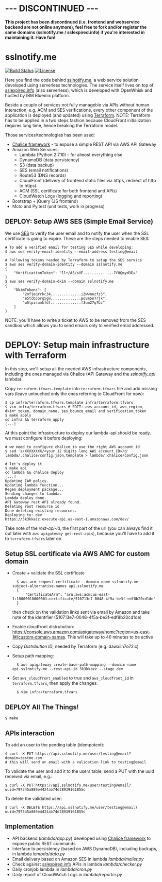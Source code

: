 # --- DISCONTINUED ---

**This project has been discontinued (i.e. frontend and webservice backend are not online anymore), feel free to fork and/or register the same domains (sslnotify.me / sslexpired.info) if you're interested in maintaining it. Have fun!**

# sslnotify.me

[![Build Status](https://travis-ci.org/shaftoe/sslnotifyme.svg?branch=master)](https://travis-ci.org/shaftoe/sslnotifyme)
[![License](https://img.shields.io/badge/license-Apache--2.0-blue.svg)](http://www.apache.org/licenses/LICENSE-2.0)

Here you find the code behind [sslnotify.me](https://sslnotify.me/), a web service solution developed using serverless technologies. The service itself lives on top of [sslexpired.info](https://sslexpired.info/) (also serverless), which is developed with OpenWhisk and hosted by IBM Bluemix platform.

Beside a couple of services not fully manageble via APIs without human interaction, e.g. ACM and SES verifications, every other component of the application is deployed (and updated) using [Terraform](https://www.terraform.io/). NOTE: Terraform has to be applied in a two steps fashion because CloudFront initialization requires long time, hence breaking the Terraform model.

Those services/technologies has been used:

- [Chalice framework](http://chalice.readthedocs.io/) - to expose a simple REST API via AWS API Gateway
- Amazon Web Services:
    - Lambda (Python 2.7.10) - for almost everything else
    - DynamoDB (data persistency)
    - S3 (data backup)
    - SES (email notifications)
    - Route53 (DNS records)
    - CloudFront (delivery of frontend static files via https, redirect of http to https)
    - ACM (SSL certificate for both frontend and APIs)
    - CloudWatch Logs (logging and reporting)
- Bootstrap + jQuery (JS frontend)
- Moto and Py.test (unit tests, work in progress)

## DEPLOY: Setup AWS SES (Simple Email Service)

We use [SES](https://docs.aws.amazon.com/ses/latest/DeveloperGuide/Welcome.html) to verify the user email and to notify the user when the SSL certificate is going to expire. These are the steps needed to enable SES:

    # To add a verified email for testing SES while developing:
    $ aws ses verify-email-identity --email-address testing@email

    # Following tokens needed by Terraform to setup the SES service
    $ aws ses verify-domain-identity --domain sslnotify.me
    {
        "VerificationToken": "ll+/A5/sVF..............7Y0Qmyd3E="
    }
    $ aws ses verify-domain-dkim --domain sslnotify.me
    {
        "DkimTokens": [
            "2mfjeqrrkc34..............i2wwnozfz5",
            "e5tcb5org5gw..............povm5o7rjk",
            "w5lpisumkfdf..............f3um27q7bz"
        ]
    }

NOTE: you'll have to write a ticket to AWS to be removed from the SES sandbox which allows you to send emails only to verified email addressed.

# DEPLOY: Setup main infrastructure with Terraform

In this step, we'll setup all the needed AWS infrastructure components, including the ones managed via Chalice (API Gateway and the _sslnotify_api_ lambda).

Copy `terraform.tfvars.template` into `terraform.tfvars` file and add missing vars (leave untouched only the ones referring to CloudFront for now):

    $ cp infra/terraform.tfvars.template infra/terraform.tfvars
    $ vim infra/terraform.tfvars # EDIT: aws_account_id, aws_region, dkim*_token, domain_name, ses_bounce_email and verification_token
    $ make apply
    cd infra && terraform apply
    [...]

At this point the infrastructure to deploy our lambda-api should be ready, we must configure it before deploying:

    # we need to configure chalice to use the right AWS account id
    $ sed 's/XXXXXXXX/<your 12 digits long AWS account ID>/g' lambda/.chalice/config.json.template > lambda/.chalice/config.json

    # let's deploy it
    $ make api
    cd lambda && chalice deploy
    [...]
    Updating IAM policy.
    Updating lambda function...
    Regen deployment package...
    Sending changes to lambda.
    Lambda deploy done.
    API Gateway rest API already found.
    Deleting root resource id
    Done deleting existing resources.
    Deploying to: dev
    https://3k3kkazz.execute-api.us-east-1.amazonaws.com/dev/

Take note of the _rest-api-id_, the first part of the url (you can always find it out later with `aws apigateway get-rest-apis`), because you'll have to add it to `terraform.tfvars` later on.

## Setup SSL certificate via AWS AMC for custom domain

- Create + validate the SSL certificate

        $ aws acm request-certificate --domain-name sslnotify.me --subject-alternative-names api.sslnotify.me
        {
            "CertificateArn": "arn:aws:acm:us-east-1:10000010000001:certificate/510713e7-0048-4f5a-be3f-edf8b20cd1de"
        }

    then check on the validation links sent via email by Amazon and take note of the identifier (510713e7-0048-4f5a-be3f-edf8b20cd1de)

- Enable cloudfront distrubution: https://console.aws.amazon.com/apigateway/home?region=us-east-1#/custom-domain-names. This will take up to 40 minutes to be active

- Copy *Distribution ID*, needed by Terraform (e.g. dawxiin7o72ic)

- Setup path mapping:

        $ aws apigateway create-base-path-mapping --domain-name api.sslnotify.me --rest-api-id 3k3kkazz --stage dev

- Set `aws_cloudfront_enabled` to true and `aws_cloudfront_id` in `terraform.tfvars`, then apply the changes:

        $ vim infra/terraform.tfvars

## DEPLOY All The Things!

    $ make

## APIs interaction

To add an user to the pending table (idempotent):

    $ curl -X PUT https://api.sslnotify.me/user/testing@email?domain=testme.com
    # this will send an email with a validation link to testing@email

To validate the user and add it to the users table, send a PUT with the uuid received via email, e.g.:

    $ curl -X PUT https://api.sslnotify.me/user/testing@email?uuid=797345a889e4424ab74d38939161855c

To delete the validated user:

    $ curl -X DELETE https://api.sslnotify.me/user/testing@email?uuid=797345a889e4424ab74d38939161855c

## Implementation

- API backend (_lambda/app.py_) developed using [Chalice framework](http://chalice.readthedocs.io/) to expose public REST commands
- Interface to persistency (based on AWS DynamoDB), including backups, in lambda _lambda/data.py_
- Email delivery based on Amazon SES in lambda _lambda/mailer.py_
- Check against [sslexpired.info](https://sslexpired.info/) APIs in lambda _lambda/checker.py_
- Daily cronjob lambda in _lambda/cron.py_
- Daily report of CloudWatch Logs in _lambda/reporter.py_
